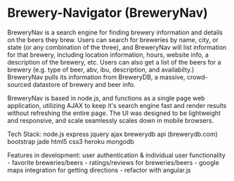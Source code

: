 Brewery-Navigator (BreweryNav)
=================

BreweryNav is a search engine for finding brewery information and details on the beers they brew.  Users can search for breweries by name, city, or state (or any combination of the three), and BreweryNav will list information for that brewery, including location information, hours, website info, a description of the brewery, etc.  Users can also get a list of the beers for a brewery (e.g. type of beer, abv, ibu, description, and availabilty.)   BreweryNav pulls its information from BreweryDB, a massive, crowd-sourced datastore of brewery and beer info.  

BreweryNav is based in node.js, and functions as a single page web application, utilizing AJAX to keep it's search engine fast and render results without refreshing the entire page.  The UI was designed to be lightweight and responsive, and scale seamlessly scales down in mobile browsers.  

Tech Stack:
node.js
express
jquery
ajax
brewerydb api (brewerydb.com)
bootstrap
jade
html5
css3
heroku
mongodb

Features in development:
user authentication & individual user functionality
	- favorite breweries/beers
	- ratings/reviews for breweries/beers
	- google maps integration for getting directions
	- refactor with angular.js
